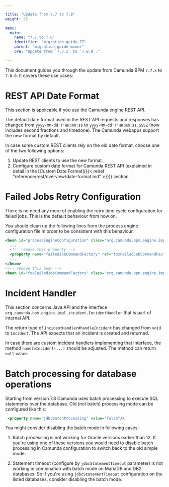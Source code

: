 ```yaml
---

title: "Update from 7.7 to 7.8"
weight: 55

menu:
  main:
    name: "7.7 to 7.8"
    identifier: "migration-guide-77"
    parent: "migration-guide-minor"
    pre: "Update from `7.7.x` to `7.8.0`."

---
```


This document guides you through the update from Camunda BPM `7.7.x` to `7.8.0`. It covers these use cases:

# REST API Date Format

This section is applicable if you use the Camunda engine REST API.

The default date format used in the REST API requests and responses has changed from `yyyy-MM-dd'T'HH:mm:ss` to `yyyy-MM-dd'T'HH:mm:ss.SSSZ` (now includes second fractions and timezone). 
The Camunda webapps support the new format by default.

In case some custom REST clients rely on the old date format, choose one of the two following options:

1. Update REST clients to use the new format.
2. Configure custom date format for Camunda REST API (explained in detail in the [Custom Date Format]({{< relref "reference/rest/overview/date-format.md" >}})) section.

# Failed Jobs Retry Configuration

There is no need any more of enabling the retry time cycle configuration for failed jobs. This is the default behaviour from now on.

You should clean up the following lines from the process engine configuration file in order to be consistent with this behaviour.

```xml
<bean id="processEngineConfiguration" class="org.camunda.bpm.engine.impl.cfg.StandaloneInMemProcessEngineConfiguration">
  ...
  <!-- remove this property -->
  <property name="failedJobCommandFactory" ref="foxFailedJobCommandFactory" />
  ...
</bean>
<!-- remove this bean -->
<bean id="foxFailedJobCommandFactory" class="org.camunda.bpm.engine.impl.jobexecutor.FoxFailedJobCommandFactory" />
```

# Incident Handler

This section concerns Java API and the interface `org.camunda.bpm.engine.impl.incident.IncidentHandler` that is part of internal API.

The return type of `IncidentHandler#handleIncident` has changed from `void` to `Incident`. The API expects that an incident is created and returned.

In case there are custom incident handlers implementing that interface, the method `handleIncident(...)` should be adjusted. The method can return `null` value.

# Batch processing for database operations

Starting from version 7.8 Camunda uses batch processing to execute SQL statements over the database. Old (not batch) processing mode can be configured like this:
```xml
 <property name="jdbcBatchProcessing" value="false"/>
```

You might consider disabling the batch mode in following cases:

1. Batch processing is not working for Oracle versions earlier than 12. If you're using one of these versions you would need to disable batch processing
 in Camunda configuration to switch back to the old simple mode.

2. Statement timeout (configure by `jdbcStatementTimeout` parameter) is not working in combination with batch mode on MariaDB and DB2 databases.
So if you're using `jdbcStatementTimeout` configuration on the listed databases, consider disabling the batch mode.
